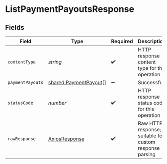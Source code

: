 # ListPaymentPayoutsResponse


## Fields

| Field                                                                 | Type                                                                  | Required                                                              | Description                                                           |
| --------------------------------------------------------------------- | --------------------------------------------------------------------- | --------------------------------------------------------------------- | --------------------------------------------------------------------- |
| `contentType`                                                         | *string*                                                              | :heavy_check_mark:                                                    | HTTP response content type for this operation                         |
| `paymentPayouts`                                                      | [shared.PaymentPayout](../../../sdk/models/shared/paymentpayout.md)[] | :heavy_minus_sign:                                                    | Successful                                                            |
| `statusCode`                                                          | *number*                                                              | :heavy_check_mark:                                                    | HTTP response status code for this operation                          |
| `rawResponse`                                                         | [AxiosResponse](https://axios-http.com/docs/res_schema)               | :heavy_check_mark:                                                    | Raw HTTP response; suitable for custom response parsing               |